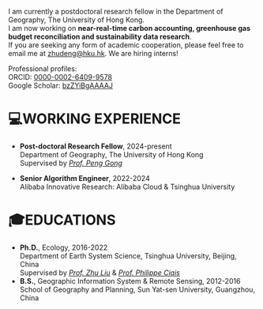 I am currently a postdoctoral research fellow in the Department of Geography, 
The University of Hong Kong.  
I am now working on **near-real-time carbon accounting, greenhouse gas budget reconciliation and sustainability data research**.  
If you are seeking any form of academic cooperation, please feel free to email me at zhudeng@hku.hk. We are hiring interns!

Professional profiles:  
ORCID: [0000-0002-6409-9578](https://orcid.org/0000-0002-6409-9578)  	 
Google Scholar: [bzZYiBgAAAAJ](https://scholar.google.com/citations?user=bzZYiBgAAAAJ)  

# 💻WORKING EXPERIENCE
- **Post-doctoral Research Fellow**, 2024-present  
Department of Geography, The University of Hong Kong  
Supervised by *[Prof. Peng Gong](https://www.geog.hku.hk/p-gong)*

- **Senior Algorithm Engineer**, 2022-2024  
Alibaba Innovative Research: Alibaba Cloud & Tsinghua University

# 🎓EDUCATIONS
- **Ph.D.**, Ecology, 2016-2022  
Department of Earth System Science, Tsinghua University, Beijing, China  
Supervised by *[Prof. Zhu Liu](https://scholar.harvard.edu/zhu/home)* & *[Prof. Philippe Ciais](https://www.lsce.ipsl.fr/en/cycles-transferts/biogeo/pisp/philippe-ciais/)*
- **B.S.**, Geographic Information System & Remote Sensing, 2012-2016  
School of Geography and Planning, Sun Yat-sen University, Guangzhou, China  
